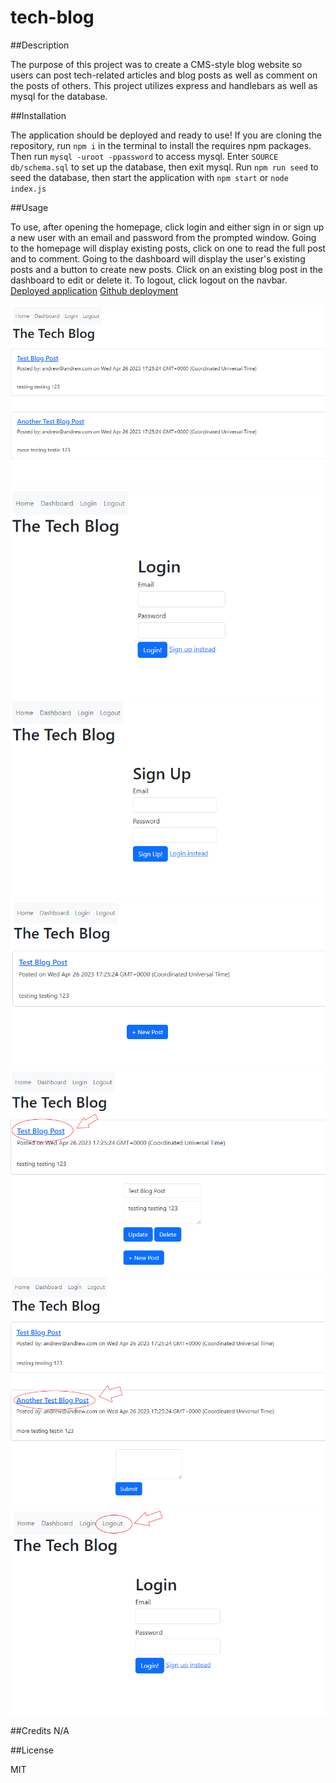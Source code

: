 # tech-blog

##Description

The purpose of this project was to create a CMS-style blog website so users can post tech-related articles and blog posts as well as comment on the posts of others. This project utilizes express and handlebars as well as mysql for the database.

##Installation

The application should be deployed and ready to use! If you are cloning the repository, run `npm i` in the terminal to install the requires npm packages. Then run `mysql -uroot -ppassword` to access mysql. Enter `SOURCE db/schema.sql` to set up the database, then exit mysql. Run `npm run seed` to seed the database, then start the application with `npm start` or `node index.js`

##Usage

To use, after opening the homepage, click login and either sign in or sign up a new user with an email and password from the prompted window. Going to the homepage will display existing posts, click on one to read the full post and to comment. Going to the dashboard will display the user's existing posts and a button to create new posts. Click on an existing blog post in the dashboard to edit or delete it. To logout, click logout on the navbar.
[Deployed application](https://tech-blog-23.herokuapp.com/)
[Github deployment](https://kiman21.github.io/tech-blog/)

![Homepage](/assets/homepage.png)
![Login](/assets/login.png)
![Signup](/assets/signup.png)
![Dashboard](/assets/dashboard1.png)
![Edit Post](/assets/dashboard2.png)
![Comment](/assets/comment.png)
![Logout](/assets/logout.png)

##Credits
N/A

##License

MIT
